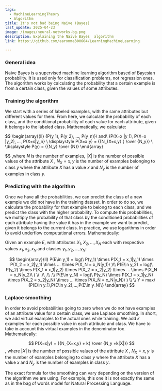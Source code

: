 ```yaml
---
tags:
  - MachineLearningTheory
  - Algorithm
title: It's not bad being Naive (Bayes)
last_update: 2025-04-23
image: /images/neural-networks-bg.png
description: Explaining the Naive Bayes  algorithm
link: https://github.com/aaronma300604/LearningMachineLearning

---
```


### General idea

Naive Bayes is a supervised machine learning algorithm based of Bayesian probability. 
It is used only for classification problems, not regression ones.
The algorithm works by calculating the probability that a certain example is from a certain class, given the values of some attributes.

### Training the algorithm

We start with a series of labeled examples, with the same attributes but different values for them. From here, we calculate the probability of each class, and the conditional probability of each value for each attribute, given it belongs to the labeled class. Mathematically, we calculate:

$$
\begin{array}{ll}
\{P(y_1), P(y_2), ..., P(y_n)\}\ and\ \{P(X=x |y_1), P(X=x |y_2), ..., P(X=x|y_n\}
\\
\displaystyle P(X=x|y) = {{N_{X=x,y} } \over {N_y}} 
\\
\displaystyle P(y) = {{N_y} \over {N}} 
\end{array}

$$
,where $N$ is the number of examples, $|X|$  is the number of possible values of the attribute $X$ , $N_X=x,y$ is the number of examples belonging to class $y$ where the attribute $X$ has a value $x$  and $N_y$ is the number of examples in class $y$.
### Predicting with the algorithm

Once we have all the probabilities, we can predict the class of a new example we did not have in the training dataset. In order to do so, we calculate the probability for that example to belong to each class, and we predict the class with the higher probability.
To compute this probabilities, we multiply the probability of that class by the conditioned probabilities of each attribute having the value it has in the example we want to predict, given it belongs to the current class. In practice, we use logarithms in order to avoid underflow computational errors. Mathematically:

Given an example $E$, with attributes  $X_1,X_2,...,X_N$  each with respective values $x_1,x_2,x_N$ and classes  $y_1,y_2,...,y_N$:

$$
\begin{array}{ll}
P(E\in y_1) = log(\ P(y_1) \times P(X_1 = x_1|y_1) \times P(X_2 = x_2|y_1) \times ... \times P(X_N = x_N|y_1)\ )\\
P(E\in y_2) = log(\ P(y_2) \times P(X_1 = x_1|y_2) \times P(X_2 = x_2|y_2) \times ... \times P(X_N = x_N|y_2)\ ) \\
.\\
.\\
.\\
P(E\in y_N) = log(\ P(y_N) \times P(X_1 = x_1|y_N) \times P(X_2 = x_2|y_N) \times ... \times P(X_N = x_N|y_N)\ ) \\
\\
Y = max\{P(E\in y_1),P(E\in y_2),...,P(E\in y_N)\}
\end{array}
$$
### Laplace smoothing

In order to avoid probabilities going to zero when we do not have examples of an attribute value for a certain class, we use Laplace smoothing. In short, we add virtual examples to the actual ones while training. We add $k$ examples for each possible value in each attribute and class. We have to take in account this virtual examples in the denominator too. Mathematically:

$$
P(X=x|y) = {{N_{X=x,y} + k} \over {N_y +k|X|}}
$$
, where $|X|$  is the number of possible values of the attribute $X$ , $N_X=x,y$ is the number of examples belonging to class $y$ where the attribute $X$ has a value $x$  and $N_y$ is the number of examples in class $y$.

The exact formula for the smoothing can vary depending on the version of the algorithm we are using. For example, this one it is not exactly the same as in the bag of words model for Natural Processing Language.